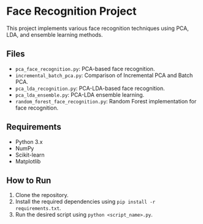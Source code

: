 # Face Recognition Project
This project implements various face recognition techniques using PCA, LDA, and ensemble learning methods.

## Files
- `pca_face_recognition.py`: PCA-based face recognition.
- `incremental_batch_pca.py`: Comparison of Incremental PCA and Batch PCA.
- `pca_lda_recognition.py`: PCA-LDA-based face recognition.
- `pca_lda_ensemble.py`: PCA-LDA ensemble learning.
- `random_forest_face_recognition.py`: Random Forest implementation for face recognition.

## Requirements
- Python 3.x
- NumPy
- Scikit-learn
- Matplotlib

## How to Run
1. Clone the repository.
2. Install the required dependencies using `pip install -r requirements.txt`.
3. Run the desired script using `python <script_name>.py`.
